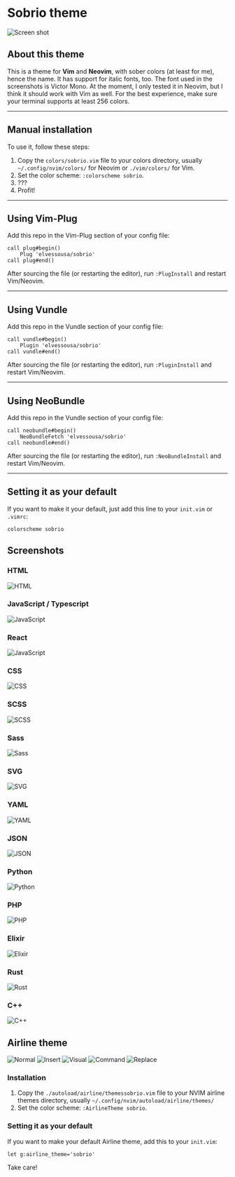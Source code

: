 # Sobrio theme

![Screen shot](./images/screenshot.png)

## About this theme

This is a theme for **Vim** and **Neovim**, with sober colors (at least for me), hence the name.
It has support for italic fonts, too. The font used in the screenshots is Victor Mono. At the moment, I only tested it in Neovim, but I think it should work with Vim as well. For the best experience, make sure your terminal supports at least 256 colors.

---

## Manual installation

To use it, follow these steps:

1. Copy the `colors/sobrio.vim` file to your colors directory, usually `~/.config/nvim/colors/` for Neovim or `./vim/colors/` for Vim.
2. Set the color scheme: `:colorscheme sobrio`.
3. ???
4. Profit!

---

## Using Vim-Plug

Add this repo in the Vim-Plug section of your config file:

```vim
call plug#begin()
	Plug 'elvessousa/sobrio'
call plug#end()
```

After sourcing the file (or restarting the editor), run `:PlugInstall` and restart Vim/Neovim.

---

## Using Vundle

Add this repo in the Vundle section of your config file:

```vim
call vundle#begin()
	Plugin 'elvessousa/sobrio'
call vundle#end()
```

After sourcing the file (or restarting the editor), run `:PluginInstall` and restart Vim/Neovim.

---

## Using NeoBundle

Add this repo in the Vundle section of your config file:

```vim
call neobundle#begin()
	NeoBundleFetch 'elvessousa/sobrio'
call neobundle#end()
```

After sourcing the file (or restarting the editor), run `:NeoBundleInstall` and restart Vim/Neovim.

---

## Setting it as your default

If you want to make it your default, just add this line to your `init.vim` or `.vimrc`:

```vim
colorscheme sobrio
```

## Screenshots

### HTML

![HTML](./images/html.png)

### JavaScript / Typescript

![JavaScript](./images/js.png)

### React

![JavaScript](./images/jsx.png)

### CSS

![CSS](./images/css.png)

### SCSS

![SCSS](./images/scss.png)

### Sass

![Sass](./images/sass.png)

### SVG

![SVG](./images/svg.png)

### YAML

![YAML](./images/yaml.png)

### JSON

![JSON](./images/json.png)

### Python

![Python](./images/python.png)

### PHP

![PHP](./images/php.png)

### Elixir

![Elixir](./images/elixir.png)

### Rust

![Rust](./images/rust.png)

### C++

![C++](./images/cpp.png)

## Airline theme

![Normal](./images/airline/normal.jpg)
![Insert](./images/airline/insert.jpg)
![Visual](./images/airline/visual.jpg)
![Command](./images/airline/command.jpg)
![Replace](./images/airline/replace.jpg)

### Installation

1. Copy the `./autoload/airline/themessobrio.vim` file to your NVIM airline themes directory, usually `~/.config/nvim/autoload/airline/themes/`
2. Set the color scheme: `:AirlineTheme sobrio`.

### Setting it as your default

If you want to make your default Airline theme, add this to your `init.vim`:

```vim
let g:airline_theme='sobrio'
```

Take care!
